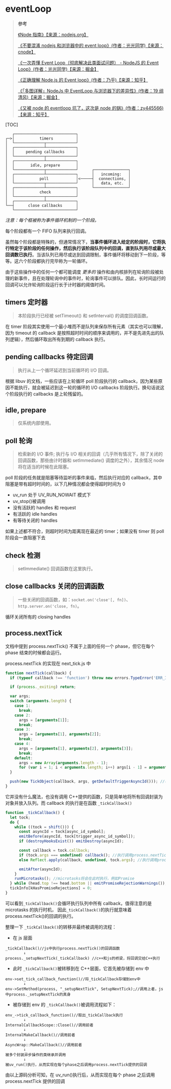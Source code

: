 <!--
 * @Author: yaohebin
 * @Date: 2021-02-01 17:21:34
 * @LastEditTime: 2022-08-06 09:50:55
 * @LastEditors: yaohebin
 * @Description: eventLoop
-->

# eventLoop

> **参考**
>
> [《Node 指南》【来源：nodejs.org】](https://nodejs.org/zh-cn/docs/guides/)
>
> [《不要混淆 nodejs 和浏览器中的 event loop》(作者：光光同学)【来源：cnode】](https://cnodejs.org/topic/5a9108d78d6e16e56bb80882)
>
> [《一次弄懂 Event Loop（彻底解决此类面试问题） - NodeJS 的 Event Loop》(作者：光光同学)【来源：掘金】](https://juejin.cn/post/6844903764202094606#heading-25)
>
> [《正确理解 Node.js 的 Event loop》(作者：乃乎)【来源：知乎】](https://zhuanlan.zhihu.com/p/80458653)
>
> [《「多图详解」NodeJs 中 EventLoop 与浏览器下的差异性》(作者：19 组清风)【来源：掘金】](https://juejin.cn/post/7077122129107353636)
>
> [《又被 node 的 eventloop 坑了，这次是 node 的锅》(作者：zy445566)【来源：知乎】](https://zhuanlan.zhihu.com/p/54951550)

[TOC]

```text
   ┌───────────────────────────┐
┌─>│           timers          │
│  └─────────────┬─────────────┘
│  ┌─────────────┴─────────────┐
│  │     pending callbacks     │
│  └─────────────┬─────────────┘
│  ┌─────────────┴─────────────┐
│  │       idle, prepare       │
│  └─────────────┬─────────────┘      ┌───────────────┐
│  ┌─────────────┴─────────────┐      │   incoming:   │
│  │           poll            │<─────┤  connections, │
│  └─────────────┬─────────────┘      │   data, etc.  │
│  ┌─────────────┴─────────────┐      └───────────────┘
│  │           check           │
│  └─────────────┬─────────────┘
│  ┌─────────────┴─────────────┐
└──┤      close callbacks      │
   └───────────────────────────┘
```

_注意：每个框被称为事件循环机制的一个阶段。_

每个阶段都有一个 FIFO 队列来执行回调。

虽然每个阶段都是特殊的，但通常情况下，**当事件循环进入给定的阶段时，它将执行特定于该阶段的任何操作，然后执行该阶段队列中的回调，直到队列用尽或最大回调数已执行**。当该队列已用尽或达到回调限制，事件循环将移动到下一阶段，等等。这六个阶段都执行完毕称为一轮循环。

由于这些操作中的任何一个都可能调度 _更多的_ 操作和由内核排列在轮询阶段被处理的新事件，且在处理轮询中的事件时，轮询事件可以排队。因此，长时间运行的回调可以允许轮询阶段运行长于计时器的阈值时间。

## timers 定时器

> 本阶段执行已经被 setTimeout() 和 setInterval() 的调度回调函数。

在 timer 阶段其实使用一个最小堆而不是队列来保存所有元素（其实也可以理解，因为 timeout 的 callback 是按照超时时间的顺序来调用的，并不是先进先出的队列逻辑），然后循环取出所有到期的 callback 执行。

## pending callbacks 待定回调

> 执行从上一个循环延迟到当前循环的 I/O 回调。

根据 libuv 的文档，一些应该在上轮循环 poll 阶段执行的 callback，因为某些原因不能执行，就会被延迟到这一轮的循环的 I/O callbacks 阶段执行。换句话说这个阶段执行的 callbacks 是上轮残留的。

## idle, prepare

> 仅系统内部使用。

## poll 轮询

> 检索新的 I/O 事件;
> 执行与 I/O 相关的回调（几乎所有情况下，除了关闭的回调函数，那些由计时器和 setImmediate() 调度的之外），其余情况 node 将在适当的时候在此阻塞。

poll 阶段的任务就是阻塞等待监听的事件来临，然后执行对应的 callback，其中阻塞是带有超时时间的，以下几种情况都会使得超时时间为 0

- uv_run 处于 UV_RUN_NOWAIT 模式下
- uv_stop()被调用
- 没有活跃的 handles 和 request
- 有活跃的 idle handles
- 有等待关闭的 handles

如果上述都不符合，则超时时间为距离现在最近的 timer；如果没有 timer 则 poll 阶段会一直阻塞下去

## check 检测

> setImmediate() 回调函数在这里执行。

## close callbacks 关闭的回调函数

> 一些关闭的回调函数，如：`socket.on('close'[, fn])`、`http.server.on('close, fn)`。

循环关闭所有的 closing handles

## process.nextTick

文档中提到 process.nextTick() 不属于上面的任何一个 phase，但它在每个 phase 结束的时候都会运行。

process.nextTick 的实现在 next_tick.js 中

```js
function nextTick(callback) {
  if (typeof callback !== 'function') throw new errors.TypeError('ERR_INVALID_CALLBACK');

  if (process._exiting) return;

  var args;
  switch (arguments.length) {
    case 1:
      break;
    case 2:
      args = [arguments[1]];
      break;
    case 3:
      args = [arguments[1], arguments[2]];
      break;
    case 4:
      args = [arguments[1], arguments[2], arguments[3]];
      break;
    default:
      args = new Array(arguments.length - 1);
      for (var i = 1; i < arguments.length; i++) args[i - 1] = arguments[i];
  }

  push(new TickObject(callback, args, getDefaultTriggerAsyncId())); //将callback封装为一个对象放入队列中
}
```

它并没有什么魔法，也没有调用 C++提供的函数，只是简单地将所有回调封装为对象并放入队列。而 callback 的执行是在函数 `_tickCallback()`

```js
function _tickCallback() {
  let tock;
  do {
    while ((tock = shift())) {
      const asyncId = tock[async_id_symbol];
      emitBefore(asyncId, tock[trigger_async_id_symbol]);
      if (destroyHooksExist()) emitDestroy(asyncId);

      const callback = tock.callback;
      if (tock.args === undefined) callback(); //执行调用process.nextTick()时放置进来的callback
      else Reflect.apply(callback, undefined, tock.args); //执行调用process.nextTick()时放置进来的callback

      emitAfter(asyncId);
    }
    runMicrotasks(); //microtasks将会在此时执行，例如Promise
  } while (head.top !== head.bottom || emitPromiseRejectionWarnings());
  tickInfo[kHasPromiseRejections] = 0;
}
```

可以看到`_tickCallback()`会循环执行队列中所有 callback，值得注意的是 microtasks 的执行时机， 因此`_tickCallback()`的执行就意味着 process.nextTick()的回调的执行。

整理一下 `_tickCallback()`的转移并最终被调用的流程：

- 在 js 层面

```text
_tickCallback()//js中执行process.nextTick()的回调函数
        ↓
process._setupNextTick(_tickCallback) //c++和js的桥梁，将回调交给C++执行
```

- 此时 `_tickCallback()`被转移到在 C++层面，它首先被存储到 env 中

```text
env->set_tick_callback_function()//将_tickCallback存储到env中
        ↓
env->SetMethod(process, "_setupNextTick", SetupNextTick);//调用上者，js中process._setupNextTick的真身
```

- 被存储到 env 的 `_tickCallback()`被调用流程如下：

```text
env_->tick_callback_function()//取出_tickCallback执行
        ↓
InternalCallbackScope::Close()//调用前者
        ↓
InternalMakeCallback()//调用前者
        ↓
AsyncWrap::MakeCallback()//调用前者
        ↓
被多个封装异步操作的类继承并调用
        ↓
被uv_run()执行，从而实现在每个phase之后调用process.nextTick提供的回调
```

由以上源码分析可知，在 uv_run()执行后，从而实现在每个 phase 之后调用 process.nextTick 提供的回调
